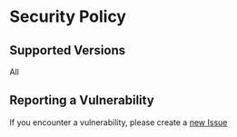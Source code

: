 # Security Policy

## Supported Versions

All

## Reporting a Vulnerability

If you encounter a vulnerability, please create a [new Issue](https://github.com/Legedith/9-men-s-morris/issues)
